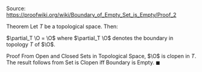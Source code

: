 # 

Source: https://proofwiki.org/wiki/Boundary_of_Empty_Set_is_Empty/Proof_2

Theorem
Let $T$ be a topological space.
Then: 

$\partial_T \O = \O$
where $\partial_T \O$ denotes the boundary in topology $T$ of $\O$.


Proof
From Open and Closed Sets in Topological Space, $\O$ is clopen in $T$.
The result follows from Set is Clopen iff Boundary is Empty.
$\blacksquare$





